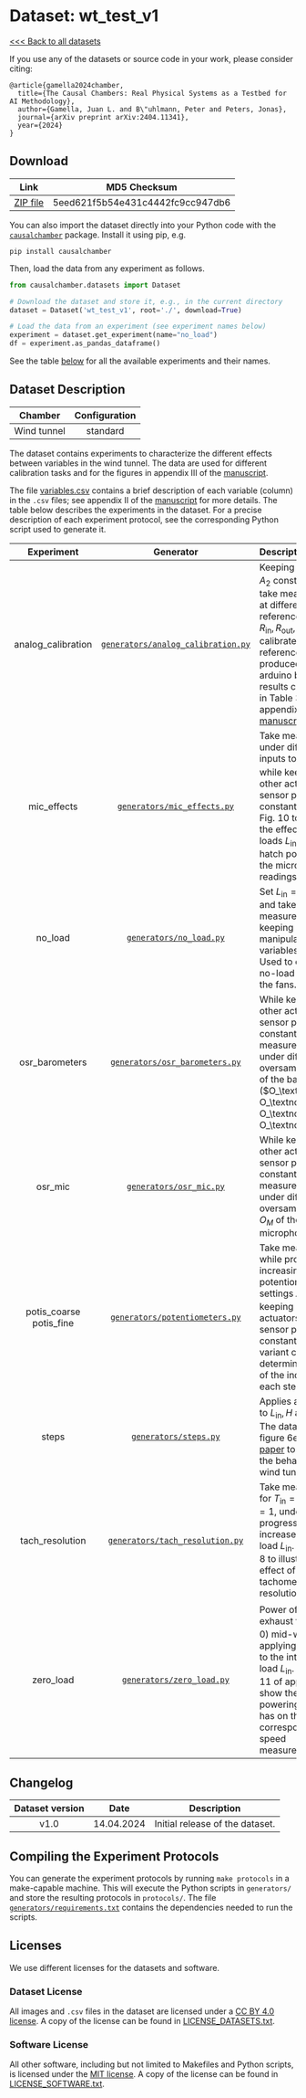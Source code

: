 # Dataset: wt\_test\_v1

[<<< Back to all datasets](https://github.com/juangamella/causal-chamber/tree/main)

If you use any of the datasets or source code in your work, please consider citing:

```
@article{gamella2024chamber,
  title={The Causal Chambers: Real Physical Systems as a Testbed for AI Methodology},
  author={Gamella, Juan L. and B\"uhlmann, Peter and Peters, Jonas},
  journal={arXiv preprint arXiv:2404.11341},
  year={2024}
}
```

## Download

| Link     | MD5 Checksum                     |
|:--------:|:--------------------------------:|
| [ZIP file](https://causalchamber.s3.eu-central-1.amazonaws.com/downloadables/wt_test_v1.zip) | 5eed621f5b54e431c4442fc9cc947db6 |

You can also import the dataset directly into your Python code with the [`causalchamber`](https://pypi.org/project/causalchamber/) package. Install it using pip, e.g.

```
pip install causalchamber
```

Then, load the data from any experiment as follows.

```python
from causalchamber.datasets import Dataset

# Download the dataset and store it, e.g., in the current directory
dataset = Dataset('wt_test_v1', root='./', download=True)

# Load the data from an experiment (see experiment names below)
experiment = dataset.get_experiment(name="no_load")
df = experiment.as_pandas_dataframe()
```

See the table [below](#dataset-description) for all the available experiments and their names.

## Dataset Description

| Chamber     | Configuration |
|:-----------:|:-------------:|
| Wind tunnel | standard      |

The dataset contains experiments to characterize the different effects between variables in the wind tunnel. The data are used for different calibration tasks and for the figures in appendix III of the [manuscript](https://arxiv.org/pdf/2404.11341.pdf).

The file [variables.csv](variables.csv) contains a brief description of each variable (column) in the `.csv` files; see appendix II of the [manuscript](https://arxiv.org/pdf/2404.11341.pdf) for more details. The table below describes the experiments in the dataset. For a precise description of each experiment protocol, see the corresponding Python script used to generate it.

| Experiment | Generator | Description |
|:----------------------:|:---------:|:------------|
| analog\_calibration | [`generators/analog_calibration.py`](generators/analog_calibration.py) | Keeping $L_\text{in}, L_\text{out}, A_1, A_2$ constant, we take measurements at different reference voltages $R_\text{in}, R_\text{out}, R_1, R_2$ to calibrate the actual reference voltages produced by arduino board. The results can be found in Table 3 in appendix II of the [manuscript](https://arxiv.org/pdf/2404.11341.pdf). |
| mic\_effects | [`generators/mic_effects.py`](generators/mic_effects.py) | Take measurements under different inputs to $L_\text{in}, L_\text{out}, H$ while keeping all other actuators and sensor parameters constant. Used in Fig. 10 to illustrate the effect of the fan loads $L_\text{in}, L_\text{out}$ and hatch position $H$ on the microphone readings. |
| no\_load | [`generators/no_load.py`](generators/no_load.py) | Set $L_\text{in} = L_\text{out} = 0$ and take measurements while keeping all other manipulable variables constant. Used to estimate the no-load current of the fans. |
| osr\_barometers | [`generators/osr_barometers.py`](generators/osr_barometers.py) | While keeping all other actuators and sensor parameters constant, take measurements under different oversampling rates of the barometers ($O_\textnormal{up}, O_\textnormal{dw}, O_\textnormal{amb}, O_\textnormal{int}$). |
| osr\_mic | [`generators/osr_mic.py`](generators/osr_mic.py) | While keeping all other actuators and sensor parameters constant, take measurements under different oversampling rates $O_M$ of the microphone. |
| potis\_coarse<br>potis\_fine | [`generators/potentiometers.py`](generators/potentiometers.py) | Take measurements while progressively increasing the potentiometer settings $A_1, A_2$ and keeping all other actuators and sensor parameters constant. The variant coarse/fine determines the size of the increase at each step.  |
| steps | [`generators/steps.py`](generators/steps.py) | Applies a step signal to $L_\text{in}, H$ and $L_\text{out}$. The data is used in figure 6e of the [paper](https://arxiv.org/pdf/2404.11341.pdf) to illustrate the behaviour of the wind tunnel models. |
| tach\_resolution | [`generators/tach_resolution.py`](generators/tach_resolution.py) | Take measurements for $T_\text{in} = 0$ and $T_\text{in} = 1$, under a progressive increase in the fan load $L_\text{in}$. Used in Fig. 8 to illustrate the effect of the tachometer resolutions $T_\text{in}, T_\text{out}$  |
| zero\_load | [`generators/zero_load.py`](generators/zero_load.py) | Power off the exhaust fan ($L_\text{out}\leftarrow 0$) mid-way through applying an impulse to the intake fan load $L_\text{in}$. Used in Fig. 11 of appendix III to show the effect that powering off a fan has on the corresponding speed measurement. |

## Changelog

| Dataset version | Date       | Description                     |
|:---------------:|:----------:|:-------------------------------:|
| v1.0            | 14.04.2024 | Initial release of the dataset. |

## Compiling the Experiment Protocols

You can generate the experiment protocols by running `make protocols` in a make-capable machine. This will execute the Python scripts in `generators/` and store the resulting protocols in `protocols/`. The file [`generators/requirements.txt`](generators/requirements.txt) contains the dependencies needed to run the scripts.


## Licenses

We use different licenses for the datasets and software.

### Dataset License

All images and `.csv` files in the dataset are licensed under a [CC BY 4.0 license](https://creativecommons.org/licenses/by/4.0/). A copy of the license can be found in [LICENSE_DATASETS.txt](LICENSE_DATASETS.txt).

### Software License
All other software, including but not limited to Makefiles and Python scripts, is licensed under the [MIT license](https://opensource.org/license/mit/). A copy of the license can be found in [LICENSE_SOFTWARE.txt](LICENSE_SOFTWARE.txt).

